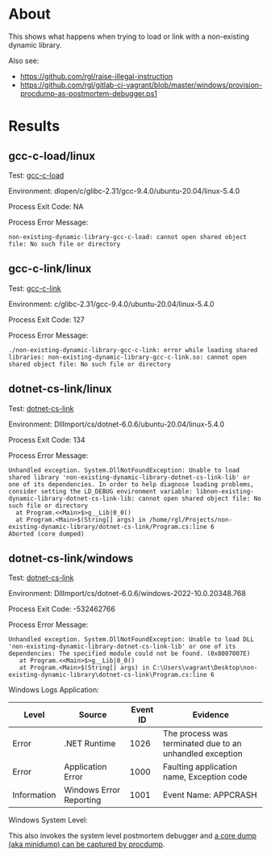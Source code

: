 # About

This shows what happens when trying to load or link with a non-existing dynamic library.

Also see:

* https://github.com/rgl/raise-illegal-instruction
* https://github.com/rgl/gitlab-ci-vagrant/blob/master/windows/provision-procdump-as-postmortem-debugger.ps1

# Results

## gcc-c-load/linux

Test: [gcc-c-load](gcc-c-load/)

Environment: dlopen/c/glibc-2.31/gcc-9.4.0/ubuntu-20.04/linux-5.4.0

Process Exit Code: NA

Process Error Message:

```
non-existing-dynamic-library-gcc-c-load: cannot open shared object file: No such file or directory
```

## gcc-c-link/linux

Test: [gcc-c-link](gcc-c-link/)

Environment: c/glibc-2.31/gcc-9.4.0/ubuntu-20.04/linux-5.4.0

Process Exit Code: 127

Process Error Message:

```plain
./non-existing-dynamic-library-gcc-c-link: error while loading shared libraries: non-existing-dynamic-library-gcc-c-link.so: cannot open shared object file: No such file or directory
```

## dotnet-cs-link/linux

Test: [dotnet-cs-link](dotnet-cs-link/)

Environment: DllImport/cs/dotnet-6.0.6/ubuntu-20.04/linux-5.4.0

Process Exit Code: 134

Process Error Message:

```plain
Unhandled exception. System.DllNotFoundException: Unable to load shared library 'non-existing-dynamic-library-dotnet-cs-link-lib' or one of its dependencies. In order to help diagnose loading problems, consider setting the LD_DEBUG environment variable: libnon-existing-dynamic-library-dotnet-cs-link-lib: cannot open shared object file: No such file or directory
  at Program.<<Main>$>g__Lib|0_0()
  at Program.<Main>$(String[] args) in /home/rgl/Projects/non-existing-dynamic-library/dotnet-cs-link/Program.cs:line 6
Aborted (core dumped)
```

## dotnet-cs-link/windows

Test: [dotnet-cs-link](dotnet-cs-link/)

Environment: DllImport/cs/dotnet-6.0.6/windows-2022-10.0.20348.768

Process Exit Code: -532462766

Process Error Message:

```plain
Unhandled exception. System.DllNotFoundException: Unable to load DLL 'non-existing-dynamic-library-dotnet-cs-link-lib' or one of its dependencies: The specified module could not be found. (0x8007007E)
   at Program.<<Main>$>g__Lib|0_0()
   at Program.<Main>$(String[] args) in C:\Users\vagrant\Desktop\non-existing-dynamic-library\dotnet-cs-link\Program.cs:line 6
```

Windows Logs Application:

| Level       | Source                  | Event ID | Evidence                                                 |
|-------------|-------------------------|----------|----------------------------------------------------------|
| Error       | .NET Runtime            | 1026     | The process was terminated due to an unhandled exception |
| Error       | Application Error       | 1000     | Faulting application name, Exception code                |
| Information | Windows Error Reporting | 1001     | Event Name: APPCRASH                                     |

Windows System Level:

This also invokes the system level postmortem debugger and [a core dump (aka minidump) can be captured by procdump](https://github.com/rgl/gitlab-ci-vagrant/blob/master/windows/provision-procdump-as-postmortem-debugger.ps1).
